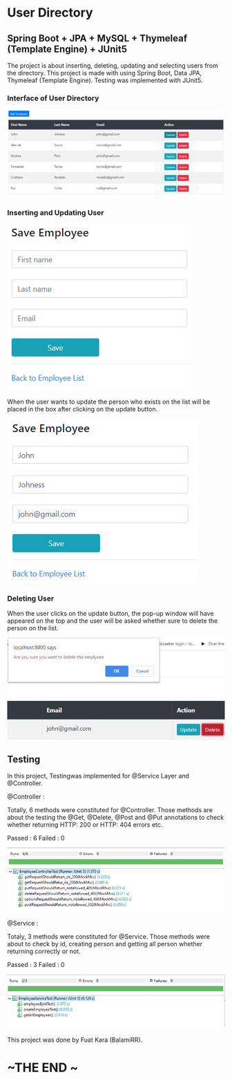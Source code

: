 # User Directory
 
## Spring Boot + JPA + MySQL + Thymeleaf (Template Engine) + JUnit5 
  
The project is about inserting, deleting, updating and selecting users from the directory. 
This project is made with using Spring Boot, Data JPA, Thymeleaf (Template Engine). 
Testing was implemented with JUnit5. 

### Interface of User Directory
 
![alt text](./EmployeeDirectory.png) 
  
### Inserting and Updating User
  
![alt text](./Insert.png) 

When the user wants to update the person who exists on the list will be placed in the box after clicking on the update button. 
 
![alt text](./Update.png)


### Deleting User

When the user clicks on the update button, the pop-up window will have appeared on the top and the user will be asked whether sure to delete the person on the list.


![alt text](./Delete.png)



## Testing 

In this project, Testingwas implemented for @Service Layer and @Controller.

@Controller :

Totally, 6 methods were constituted for @Controller. Those methods are about the testing the @Get, @Delete, @Post and @Put annotations to check whether returning HTTP: 200 or HTTP: 404 errors etc.

Passed : 6     Failed : 0
 
 ![alt text](./Controller.png)


@Service :

Totaly, 3 methods were constituted for @Service. Those methods were about to check by id, creating person and getting all person whether returning correctly or not.

Passed : 3     Failed : 0

 ![alt text](./ServiceLayer.png)




This project was done by Fuat Kara (BalamiRR).


# ~THE END ~
